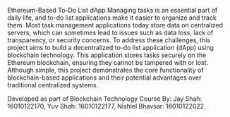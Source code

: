 Ethereum-Based To-Do List dApp
Managing tasks is an essential part of daily life, and to-do list applications make it easier to organize and track them. Most task management applications today store data on centralized servers, which can sometimes lead to issues such as data loss, lack of transparency, or security concerns. To address these challenges, this project aims to build a decentralized to-do list application (dApp) using blockchain technology. This application stores tasks securely on the Ethereum blockchain, ensuring they cannot be tampered with or lost. Although simple, this project demonstrates the core functionality of blockchain-based applications and their potential advantages over traditional centralized systems.

Developed as part of Blockchain Technology Course 
By:
Jay Shah: 16010122170,
Yuv Shah: 16010122177,
Nishiel Bhavsar: 16010122022.
